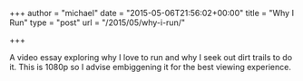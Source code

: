 +++
author = "michael"
date = "2015-05-06T21:56:02+00:00"
title = "Why I Run"
type = "post"
url = "/2015/05/why-i-run/"

+++

A video essay exploring why I love to run and why I seek out dirt trails to do it. This is 1080p so I advise embiggening it for the best viewing experience.

<div class="embed-vimeo" style="text-align: center;">
</div>